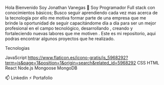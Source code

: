 


Hola Bienvenido Soy Jonathan Vanegas 👋
Soy Programador Full stack con conocimientos básicos; Busco seguir aprendiendo cada vez mas acerca de la tecnología por ello me motiva formar parte de una empresa que me brinde la oportunidad de seguir capacitándome día a día para ser un mejor profesional en el campo tecnológico, desarrollando , creando y fortaleciendo nuevas labores que me motiven .
Este es mi repositorio, aqui podras encontrar algunos proyectos que he realizado.

Tecnologias

JavaScript
https://www.flaticon.es/icono-gratis/js_5968292?term=js&page=1&position=1&origin=search&related_id=5968292
CSS
HTML
React
Node.js
Mongoose
MongoDB




📫 Linkedin
⚡ Portafolio
